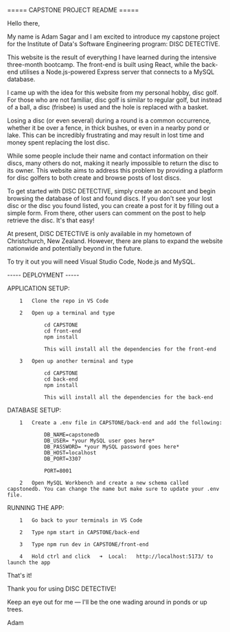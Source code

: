 ===== CAPSTONE PROJECT README =====

Hello there,

My name is Adam Sagar and I am excited to introduce my capstone project for the Institute of Data's Software Engineering program: DISC DETECTIVE.

This website is the result of everything I have learned during the intensive three-month bootcamp. The front-end is built using React, while the back-end utilises a Node.js-powered Express server that connects to a MySQL database.

I came up with the idea for this website from my personal hobby, disc golf. For those who are not familiar, disc golf is similar to regular golf, but instead of a ball, a disc (frisbee) is used and the hole is replaced with a basket.

Losing a disc (or even several) during a round is a common occurrence, whether it be over a fence, in thick bushes, or even in a nearby pond or lake. This can be incredibly frustrating and may result in lost time and money spent replacing the lost disc.

While some people include their name and contact information on their discs, many others do not, making it nearly impossible to return the disc to its owner. This website aims to address this problem by providing a platform for disc golfers to both create and browse posts of lost discs.

To get started with DISC DETECTIVE, simply create an account and begin browsing the database of lost and found discs. If you don't see your lost disc or the disc you found listed, you can create a post for it by filling out a simple form. From there, other users can comment on the post to help retrieve the disc. It's that easy!

At present, DISC DETECTIVE is only available in my hometown of Christchurch, New Zealand. However, there are plans to expand the website nationwide and potentially beyond in the future.

To try it out you will need Visual Studio Code, Node.js and MySQL.


----- DEPLOYMENT -----


APPLICATION SETUP:


        1   Clone the repo in VS Code

        2   Open up a terminal and type

                cd CAPSTONE
                cd front-end
                npm install

                This will install all the dependencies for the front-end

        3   Open up another terminal and type

                cd CAPSTONE
                cd back-end
                npm install

                This will install all the dependencies for the back-end


DATABASE SETUP:

        1   Create a .env file in CAPSTONE/back-end and add the following:

                DB_NAME=capstonedb
                DB_USER= *your MySQL user goes here*
                DB_PASSWORD= *your MySQL password goes here*
                DB_HOST=localhost
                DB_PORT=3307

                PORT=8001

        2   Open MySQL Workbench and create a new schema called capstonedb. You can change the name but make sure to update your .env file.


RUNNING THE APP:

        1   Go back to your terminals in VS Code

        2   Type npm start in CAPSTONE/back-end

        3   Type npm run dev in CAPSTONE/front-end

        4   Hold ctrl and click   ➜  Local:   http://localhost:5173/ to launch the app


That's it! 

Thank you for using DISC DETECTIVE!

Keep an eye out for me — I'll be the one wading around in ponds or up trees.

Adam






